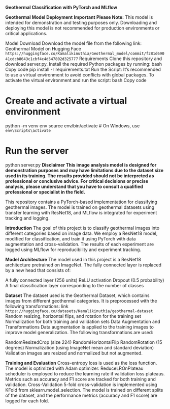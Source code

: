 **Geothermal Classification with PyTorch and MLflow**

**Geothermal Model Deployment**
**Important**
**Please Note:**
This model is intended for demonstration and testing purposes only. Downloading and deploying this model is not recommended for production environments or critical applications.

Model Download
Download the model file from the following link:
Geothermal Model on Hugging Face
`https://huggingface.co/Kamalikinuthia/Geothermal_model/commit/f281d69041cdcb8643c1cbf4c4d547802d325777`
Requirements
Clone this repository and download server.py.
Install the required Python packages by running:
bash
Copy code
pip install -r requirements.txt
Run the Script:
It’s recommended to use a virtual environment to avoid conflicts with global packages. To activate the virtual environment and run the script:
bash
Copy code
# Create and activate a virtual environment
python -m venv env
source env/bin/activate   # On Windows, use `env\Scripts\activate`

# Run the server
python server.py
**Disclaimer
This image analysis model is designed for demonstration purposes and may have limitations due to the dataset size used in its training. The results provided should not be interpreted as professional or conclusive advice. For critical decisions or precise analysis, please understand that you have to consult a qualified professional or specialist in the field.**



This repository contains a PyTorch-based implementation for classifying geothermal images. 
The model is trained on geothermal datasets using transfer learning with ResNet18, 
and MLflow is integrated for experiment tracking and logging.

**Introduction**
The goal of this project is to classify geothermal images into different categories based on image data. We employ a ResNet18 model, modified for classification,
and train it using PyTorch with data augmentation and cross-validation.
The results of each experiment are logged using MLflow for reproducibility and experiment tracking.

**Model Architecture**
The model used in this project is a ResNet18 architecture pretrained on ImageNet. The fully connected layer is replaced by a new head that consists of:

A fully connected layer (256 units)
ReLU activation
Dropout (0.5 probability)
A final classification layer corresponding to the number of classes

**Dataset**
The dataset used is the Geothermal Dataset, which contains images from different geothermal categories. It is preprocessed with the following transformations:
link ``https://huggingface.co/datasets/Kamalikinuthia/geothermal-dataset``
Random resizing, horizontal flips, and rotation for the training set
Normalization for both training and validation sets
Data Augmentation and Transformations
Data augmentation is applied to the training images to improve model generalization. The following transformations are used:

RandomResizedCrop (size 224)
RandomHorizontalFlip
RandomRotation (15 degrees)
Normalization (using ImageNet mean and standard deviation)
Validation images are resized and normalized but not augmented.

**Training and Evaluation**
Cross-entropy loss is used as the loss function.
The model is optimized with Adam optimizer.
ReduceLROnPlateau scheduler is employed to reduce the learning rate if validation loss plateaus.
Metrics such as accuracy and F1 score are tracked for both training and validation.
Cross-Validation
5-fold cross-validation is implemented using KFold from sklearn.model_selection. The model is trained on different splits of the dataset, and the performance metrics (accuracy and F1 score) are logged for each fold.
